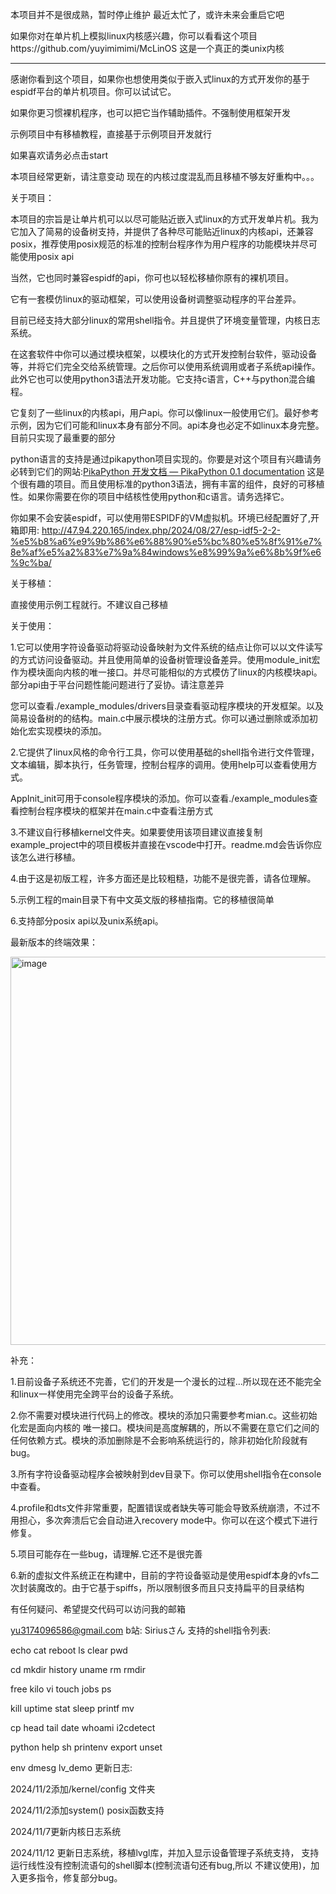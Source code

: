 本项目并不是很成熟，暂时停止维护
最近太忙了，或许未来会重启它吧

如果你对在单片机上模拟linux内核感兴趣，你可以看看这个项目https://github.com/yuyimimimi/McLinOS
这是一个真正的类unix内核

------------------------------------------

感谢你看到这个项目，如果你也想使用类似于嵌入式linux的方式开发你的基于espidf平台的单片机项目。你可以试试它。

如果你更习惯裸机程序，也可以把它当作辅助插件。不强制使用框架开发

示例项目中有移植教程，直接基于示例项目开发就行

如果喜欢请务必点击start

本项目经常更新，请注意变动
现在的内核过度混乱而且移植不够友好重构中。。。


关于项目：

本项目的宗旨是让单片机可以以尽可能贴近嵌入式linux的方式开发单片机。我为它加入了简易的设备树支持，并提供了各种尽可能贴近linux的内核api，还兼容posix，推荐使用posix规范的标准的控制台程序作为用户程序的功能模块并尽可能使用posix api

当然，它也同时兼容espidf的api，你可也以轻松移植你原有的裸机项目。

它有一套模仿linux的驱动框架，可以使用设备树调整驱动程序的平台差异。

目前已经支持大部分linux的常用shell指令。并且提供了环境变量管理，内核日志系统。

在这套软件中你可以通过模块框架，以模块化的方式开发控制台软件，驱动设备等，并将它们完全交给系统管理。之后你可以使用系统调用或者子系统api操作。此外它也可以使用python3语法开发功能。它支持c语言，C++与python混合编程。

它复刻了一些linux的内核api，用户api。你可以像linux一般使用它们。最好参考示例，因为它们可能和linux本身有部分不同。api本身也必定不如linux本身完整。目前只实现了最重要的部分

python语言的支持是通过pikapython项目实现的。你要是对这个项目有兴趣请务必转到它们的网站:[PikaPython 开发文档 — PikaPython 0.1 documentation](https://pikapython.com/doc/) 这是个很有趣的项目。而且使用标准的python3语法，拥有丰富的组件，良好的可移植性。如果你需要在你的项目中结核性使用python和c语言。请务选择它。

你如果不会安装espidf，可以使用带ESPIDF的VM虚拟机。环境已经配置好了,开箱即用:
http://47.94.220.165/index.php/2024/08/27/esp-idf5-2-2-%e5%b8%a6%e9%9b%86%e6%88%90%e5%bc%80%e5%8f%91%e7%8e%af%e5%a2%83%e7%9a%84windows%e8%99%9a%e6%8b%9f%e6%9c%ba/

关于移植：

直接使用示例工程就行。不建议自己移植



关于使用：

1.它可以使用字符设备驱动将驱动设备映射为文件系统的结点让你可以以文件读写的方式访问设备驱动。并且使用简单的设备树管理设备差异。使用module_init宏作为模块面向内核的唯一接口。并尽可能相似的方式模仿了linux的内核模块api。部分api由于平台问题性能问题进行了妥协。请注意差异

您可以查看./example_modules/drivers目录查看驱动程序模块的开发框架。以及简易设备树的的结构。main.c中展示模块的注册方式。你可以通过删除或添加初始化宏实现模块的添加。

2.它提供了linux风格的命令行工具，你可以使用基础的shell指令进行文件管理，文本编辑，脚本执行，任务管理，控制台程序的调用。使用help可以查看使用方式。

AppInit_init可用于console程序模块的添加。你可以查看./example_modules查看控制台程序模块的框架并在main.c中查看注册方式

3.不建议自行移植kernel文件夹。如果要使用该项目建议直接复制example_project中的项目模板并直接在vscode中打开。readme.md会告诉你应该怎么进行移植。

4.由于这是初版工程，许多方面还是比较粗糙，功能不是很完善，请各位理解。

5.示例工程的main目录下有中文英文版的移植指南。它的移植很简单

6.支持部分posix api以及unix系统api。




最新版本的终端效果：

<img width="621" alt="image" src="https://github.com/user-attachments/assets/21ab0e77-ea94-470d-96e8-b2dc4c12baab">










补充：

  1.目前设备子系统还不完善，它们的开发是一个漫长的过程...所以现在还不能完全和linux一样使用完全跨平台的设备子系统。

 
 2.你不需要对模块进行代码上的修改。模块的添加只需要参考mian.c。这些初始化宏是面向内核的
 唯一接口。模块间是高度解耦的，所以不需要在意它们之间的任何依赖方式。模块的添加删除是不会影响系统运行的，除非初始化阶段就有bug。

 3.所有字符设备驱动程序会被映射到dev目录下。你可以使用shell指令在console中查看。
 
 4.profile和dts文件非常重要，配置错误或者缺失等可能会导致系统崩溃，不过不用担心，多次奔溃后它会自动进入recovery mode中。你可以在这个模式下进行修复。
 
 5.项目可能存在一些bug，请理解.它还不是很完善

  6.新的虚拟文件系统正在构建中，目前的字符设备驱动是使用espidf本身的vfs二次封装魔改的。由于它基于spiffs，所以限制很多而且只支持扁平的目录结构

有任何疑问、希望提交代码可以访问我的邮箱

yu3174096586@gmail.com 
b站:
Siriusさん
支持的shell指令列表:

echo            cat            reboot         ls          clear         pwd 

cd              mkdir          history        uname       rm            rmdir  

free            kilo           vi             touch       jobs          ps  

kill            uptime         stat           sleep       printf        mv

cp              head           tail           date        whoami        i2cdetect  

python          help           sh             printenv     export       unset

env            dmesg           lv_demo
更新日志:

2024/11/2添加/kernel/config 文件夹

2024/11/2添加system() posix函数支持

2024/11/7更新内核日志系统

2024/11/12 更新日志系统，移植lvgl库，并加入显示设备管理子系统支持，
           支持运行线性没有控制流语句的shell脚本(控制流语句还有bug,所以
           不建议使用)，加入更多指令，修复部分bug。
           


